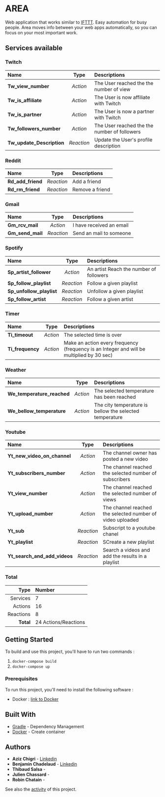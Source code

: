# AREA

Web application that works similar to [IFTTT](https://ifttt.com/). Easy automation for busy people. Area moves info between your web apps automatically, so you can focus on your most important work.

## Services available

### Twitch

|Name|Type|Descriptions|
|:---|:---:|:---|
|**Tw_view_number**| *Action* | The User reached the the number of view
|**Tw_is_affiliate**| *Action* | The User is now affiliate with Twitch
|**Tw_is_partner**| *Action* | The User is now a partner with Twitch
|**Tw_followers_number**| *Action* | The User reached the the number of followers
|**Tw_update_Description**| *Reaction* | Update the User's profile description

### Reddit
Name|Type|Descriptions|
|:---|:---:|:---|
|**Rd_add_friend**| *Reaction* | Add a friend
|**Rd_rm_friend**| *Reaction* | Remove a friend

### Gmail
Name|Type|Descriptions|
|:---|:---:|:---|
|**Gm_rcv_mail**| *Action* | I have received an email
|**Gm_send_mail**| *Reaction* | Send an mail to someone

### Spotify
Name|Type|Descriptions|
|:---|:---:|:---|
|**Sp_artist_follower**| *Action* | An artist Reach the number of followers
|**Sp_follow_playlist**| *Reaction* | Follow a given playlist
|**Sp_unfollow_playlist**| *Reaction* | Unfollow a given playlist
|**Sp_follow_artist**| *Reaction* | Follow a given artist

### Timer
Name|Type|Descriptions|
|:---|:---:|:---|
|**Ti_timeout**| *Action* | The selected time is over
|**Ti_frequency**| *Action* | Make an action every frequency (frequency is an Integer and will be multiplied by 30 sec)

### Weather
Name|Type|Descriptions|
|:---|:---:|:---|
|**We_temperature_reached**| *Action* | The selected temperature has been reached
|**We_bellow_temperature**| *Action* | The city temperature is bellow the selected temperature


### Youtube
Name|Type|Descriptions|
|:---|:---:|:---|
|**Yt_new_video_on_channel**| *Action* | The channel owner has posted a new video
|**Yt_subscribers_number**| *Action* | The channel reached the selected number of subscribers
|**Yt_view_number**| *Action* |The channel reached the selected number of views
|**Yt_upload_number**| *Action* | The channel reached the selected number of video uploaded
|**Yt_sub**| *Reaction* | Subscript to a youtube chanel
|**Yt_playlist**| *Reaction* | SCreate a new playlist
|**Yt_search_and_add_videos**| *Reaction* | Search a videos and add the results in a playlist

### Total
|Type|Number
|---:|:---|
|Services| 7
|Actions| 16
|Reactions| 8
|**Total**| 24 Actions/Reactions

## Getting Started

To build and use this project, you'll have to run two commands : 
1. `docker-compose build`
2. `docker-compose up`

### Prerequisites

To run this project, you'll need to install the following software :
* Docker : [link to Docker](https://docs.docker.com/install/)

## Built With

* [Gradle](https://gradle.org/) - Dependency Management
* [Docker](https://docs.docker.com/) - Create container

## Authors

* **Aziz Chigri** - [Linkedin](www.linkedin.com/in/aziz-chigri-198709140)
* **Benjamin Chadelaud** - [Linkedin](www.linkedin.com/in/benjamin-chadelaud-b15652144)
* **Thibaud Salsa** - 
* **Julien Chassard** -
* **Robin Chatain** - 

See also the [activity](https://gitlab.com/achigri/dev_area/activity) of this project.